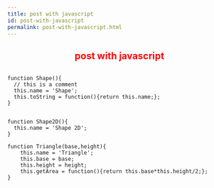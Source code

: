 ```yaml
---
title: post with javascript
id: post-with-javascript
permalink: post-with-javascript.html
---
```


<h2 style="text-align: center; color: red">post with javascript</h2>
<style>
pre {
  white-space: pre-wrap;       /* css-3 */
  white-space: -moz-pre-wrap;  /* Mozilla, since 1999 */
  white-space: -pre-wrap;      /* Opera 4-6 */
  white-space: -o-pre-wrap;    /* Opera 7 */
  word-wrap: break-word;       /* Internet Explorer 5.5+ */
}
</style>

<script>
  console.log('inner script');
</script>

<pre><code>
function Shape(){
  // this is a comment
  this.name = 'Shape';
  this.toString = function(){return this.name;};
}


function Shape2D(){
  this.name = 'Shape 2D';
}

function Triangle(base,height){
    this.name = 'Triangle';
    this.base = base;
    this.height = height;
    this.getArea = function(){return this.base*this.height/2;};
}

</code></pre>
<link rel="stylesheet" href="https://yandex.st/highlightjs/8.0/styles/vs.min.css" />
<script src="https://cdnjs.cloudflare.com/ajax/libs/jquery/2.1.3/jquery.min.js"></script>
<script src="https://yandex.st/highlightjs/8.0/highlight.min.js"></script>
<script>
  (function(){
    hljs.initHighlightingOnLoad();
  })();
</script>